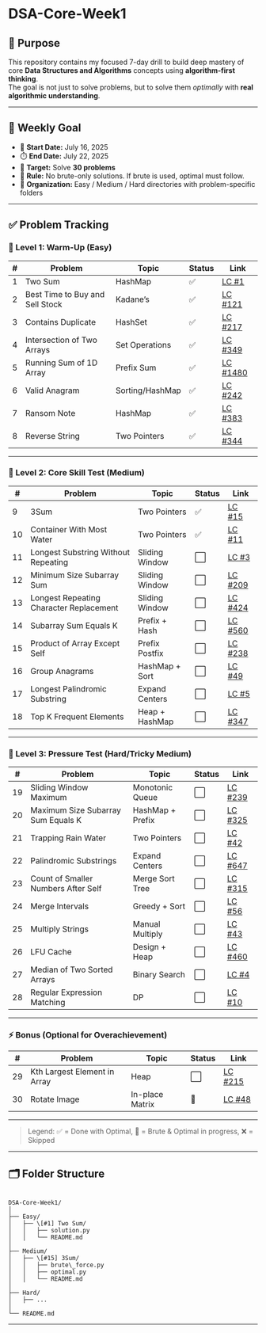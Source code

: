 # DSA-Core-Week1

## 📌 Purpose
This repository contains my focused 7-day drill to build deep mastery of core **Data Structures and Algorithms** concepts using **algorithm-first thinking**.  
The goal is not just to solve problems, but to solve them *optimally* with **real algorithmic understanding**.

---

## 🎯 Weekly Goal
- 📅 **Start Date:** July 16, 2025
- ⏱️ **End Date:** July 22, 2025
- 🧮 **Target:** Solve **30 problems**
- 🧠 **Rule:** No brute-only solutions. If brute is used, optimal must follow.
- 📁 **Organization:** Easy / Medium / Hard directories with problem-specific folders

---

## ✅ Problem Tracking

### 📘 Level 1: Warm-Up (Easy)

| #  | Problem                                | Topic           | Status | Link |
|----|----------------------------------------|------------------|--------|------|
| 1  | Two Sum                                | HashMap          | ✅      | [LC #1](https://leetcode.com/problems/two-sum) |
| 2  | Best Time to Buy and Sell Stock        | Kadane’s         | ✅      | [LC #121](https://leetcode.com/problems/best-time-to-buy-and-sell-stock) |
| 3  | Contains Duplicate                     | HashSet          | ✅      | [LC #217](https://leetcode.com/problems/contains-duplicate) |
| 4  | Intersection of Two Arrays             | Set Operations   | ✅      | [LC #349](https://leetcode.com/problems/intersection-of-two-arrays) |
| 5  | Running Sum of 1D Array                | Prefix Sum       | ✅      | [LC #1480](https://leetcode.com/problems/running-sum-of-1d-array) |
| 6  | Valid Anagram                          | Sorting/HashMap  | ✅      | [LC #242](https://leetcode.com/problems/valid-anagram) |
| 7  | Ransom Note                            | HashMap          | ✅      | [LC #383](https://leetcode.com/problems/ransom-note) |
| 8  | Reverse String                         | Two Pointers     | ✅      | [LC #344](https://leetcode.com/problems/reverse-string) |

---

### 📙 Level 2: Core Skill Test (Medium)

| #  | Problem                                | Topic             | Status | Link |
|----|----------------------------------------|--------------------|--------|------|
| 9  | 3Sum                                   | Two Pointers       | ✅      | [LC #15](https://leetcode.com/problems/3sum) |
| 10 | Container With Most Water              | Two Pointers       | ✅      | [LC #11](https://leetcode.com/problems/container-with-most-water) |
| 11 | Longest Substring Without Repeating    | Sliding Window     | ⬜      | [LC #3](https://leetcode.com/problems/longest-substring-without-repeating-characters) |
| 12 | Minimum Size Subarray Sum              | Sliding Window     | ⬜      | [LC #209](https://leetcode.com/problems/minimum-size-subarray-sum) |
| 13 | Longest Repeating Character Replacement| Sliding Window     | ⬜      | [LC #424](https://leetcode.com/problems/longest-repeating-character-replacement) |
| 14 | Subarray Sum Equals K                  | Prefix + Hash      | ⬜      | [LC #560](https://leetcode.com/problems/subarray-sum-equals-k) |
| 15 | Product of Array Except Self           | Prefix Postfix     | ⬜      | [LC #238](https://leetcode.com/problems/product-of-array-except-self) |
| 16 | Group Anagrams                         | HashMap + Sort     | ⬜      | [LC #49](https://leetcode.com/problems/group-anagrams) |
| 17 | Longest Palindromic Substring          | Expand Centers     | ⬜      | [LC #5](https://leetcode.com/problems/longest-palindromic-substring) |
| 18 | Top K Frequent Elements                | Heap + HashMap     | ⬜      | [LC #347](https://leetcode.com/problems/top-k-frequent-elements) |

---

### 📕 Level 3: Pressure Test (Hard/Tricky Medium)

| #  | Problem                                | Topic              | Status | Link |
|----|----------------------------------------|---------------------|--------|------|
| 19 | Sliding Window Maximum                 | Monotonic Queue     | ⬜      | [LC #239](https://leetcode.com/problems/sliding-window-maximum) |
| 20 | Maximum Size Subarray Sum Equals K     | HashMap + Prefix    | ⬜      | [LC #325](https://leetcode.com/problems/maximum-size-subarray-sum-equals-k) |
| 21 | Trapping Rain Water                    | Two Pointers        | ⬜      | [LC #42](https://leetcode.com/problems/trapping-rain-water) |
| 22 | Palindromic Substrings                 | Expand Centers      | ⬜      | [LC #647](https://leetcode.com/problems/palindromic-substrings) |
| 23 | Count of Smaller Numbers After Self    | Merge Sort Tree     | ⬜      | [LC #315](https://leetcode.com/problems/count-of-smaller-numbers-after-self) |
| 24 | Merge Intervals                        | Greedy + Sort       | ⬜      | [LC #56](https://leetcode.com/problems/merge-intervals) |
| 25 | Multiply Strings                       | Manual Multiply     | ⬜      | [LC #43](https://leetcode.com/problems/multiply-strings) |
| 26 | LFU Cache                              | Design + Heap       | ⬜      | [LC #460](https://leetcode.com/problems/lfu-cache) |
| 27 | Median of Two Sorted Arrays            | Binary Search       | ⬜      | [LC #4](https://leetcode.com/problems/median-of-two-sorted-arrays) |
| 28 | Regular Expression Matching            | DP                  | ⬜      | [LC #10](https://leetcode.com/problems/regular-expression-matching) |

---

### ⚡ Bonus (Optional for Overachievement)

| #  | Problem                                | Topic           | Status | Link |
|----|----------------------------------------|------------------|--------|------|
| 29 | Kth Largest Element in Array           | Heap             | ⬜      | [LC #215](https://leetcode.com/problems/kth-largest-element-in-an-array) |
| 30 | Rotate Image                           | In-place Matrix   | 🔄      | [LC #48](https://leetcode.com/problems/rotate-image) |

---
> Legend: ✅ = Done with Optimal, 🔄 = Brute & Optimal in progress, ❌ = Skipped

---

## 🗂️ Folder Structure

```

DSA-Core-Week1/
│
├── Easy/
│   ├── \[#1] Two Sum/
│   │   ├── solution.py
│   │   └── README.md
│
├── Medium/
│   ├── \[#15] 3Sum/
│   │   ├── brute\_force.py
│   │   ├── optimal.py
│   │   └── README.md
│
├── Hard/
│   ├── ...
│
└── README.md

````

---

